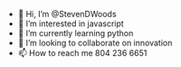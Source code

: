 - 👋 Hi, I’m @StevenDWoods
- 👀 I’m interested in javascript 
- 🌱 I’m currently learning python 
- 💞️ I’m looking to collaborate on innovation 
- 📫 How to reach me 804 236 6651

<!---
StevenDWoods/StevenDWoods is a ✨ special ✨ repository because its `README.md` (this file) appears on your GitHub profile.
You can click the Preview link to take a look at your changes.
--->
